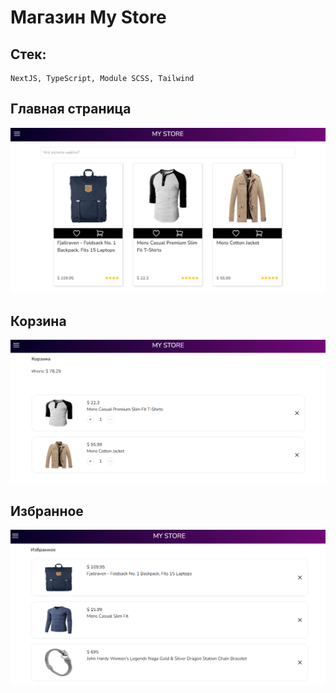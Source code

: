 # Магазин My Store

## Стек:

```
NextJS, TypeScript, Module SCSS, Tailwind
```

## Главная страница

<img src="./readme/home.png" alt='Home Page'>

## Корзина

<img src="./readme/basket.png" alt='Basket Page'>

## Избранное

<img src="./readme/favourite.png" alt='Favourite Page'>
